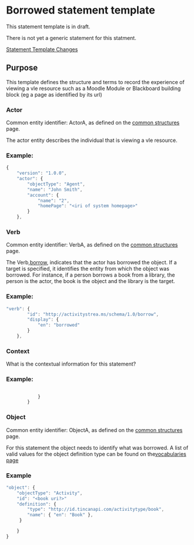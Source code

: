 # Borrowed statement template

This statement template is in draft. 

There is not yet a generic statement for this statment. 

[Statement Template Changes](/version_changes.md#borrowed)

## Purpose
This template defines the structure and terms to record the experience of viewing a vle resource such as a Moodle Module or Blackboard building block (eg a page as identified by its url)

### Actor
Common entity identifier:  ActorA, as defined on the [common structures](/common_structures.md#actora) page.

The actor entity describes the individual that is viewing a vle resource.

### Example:

``` Javascript
{
    "version": "1.0.0",
    "actor": {
        "objectType": "Agent",
        "name": "John Smith",
        "account": {
            "name": "2",
            "homePage": "<iri of system homepage>"
        }
    },
```

### Verb
Common entity identifier: VerbA, as defined on the [common structures](/common_structures.md#verba) page.

The Verb,[borrow](/vocabulary.md#verbs), indicates that the actor has borrowed the object. If a target is specified, it identifies the entity from which the object was borrowed. For instance, if a person borrows a book from a library, the person is the actor, the book is the object and the library is the target. 

### Example:

``` javascript
"verb": {
        "id": "http://activitystrea.ms/schema/1.0/borrow",
        "display": {
            "en": "borrowed"
        }
    },
```
### Context
What is the contextual information for this statement?

### Example:

``` javascript

			}
        }
```

### Object

Common entity identifier: ObjectA, as defined on the [common structures](/common_structures.md#objecta) page.

For this statement the object needs to identify what was borrowed. A list of valid values  for the object definition type can be found on the[vocabularies page](/vocabulary.md#Object.definition.extension)

### Example

``` javascript
"object": {
	"objectType": "Activity",
	"id": "<book uri?>"   	 	
	"definition": {
		"type": "http://id.tincanapi.com/activitytype/book",			
		"name": { "en": "Book" },			   
	 }

    }
}
```
